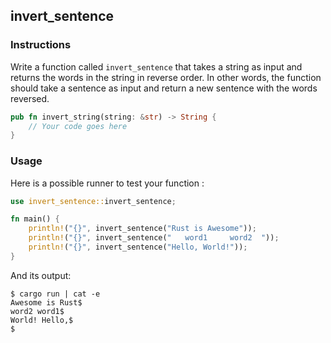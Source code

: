 ## invert_sentence

### Instructions

Write a function called `invert_sentence` that takes a string as input and returns the words in the string in reverse order.
In other words, the function should take a sentence as input and return a new sentence with the words reversed.

```rust
pub fn invert_string(string: &str) -> String {
    // Your code goes here
}
```

### Usage

Here is a possible runner to test your function :

```rust
use invert_sentence::invert_sentence;

fn main() {
    println!("{}", invert_sentence("Rust is Awesome"));
    println!("{}", invert_sentence("   word1     word2  "));
    println!("{}", invert_sentence("Hello, World!"));
}
```

And its output:

```console
$ cargo run | cat -e
Awesome is Rust$
word2 word1$
World! Hello,$
$
```
